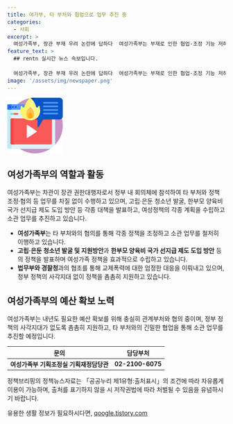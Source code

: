 ```yaml
---
title: 여가부, 타 부처와 협업으로 업무 추진 중
categories:
  - 사회
excerpt: >
  여성가족부, 장관 부재 우려 논란에 답하다  여성가족부는 부재로 인한 협업·조정 기능 저하 우려에 대해 차관이 장관 권한대행자로 회의체 참석 등으로 업무를 수행한다고 설명했다. 여성가족 정책 수립 노력을 강조하며, 관계부처와의 예산 협상을 강조했다. 여성가족부의 역할 강조와 내년 예산 편성을 위한 노력이 부각된다.
feature_text: >
  ## rentn 실시간 뉴스 속보입니다.

  여성가족부, 장관 부재 우려 논란에 답하다  여성가족부는 부재로 인한 협업·조정 기능 저하 우려에 대해 차관이 장관 권한대행자로 회의체 참석 등으로 업무를 수행한다고 설명했다. 여성가족 정책 수립 노력을 강조하며, 관계부처와의 예산 협상을 강조했다. 여성가족부의 역할 강조와 내년 예산 편성을 위한 노력이 부각된다.
image: '/assets/img/newspaper.png'
---
```


<p><img src="/assets/img/news.png" alt="rentncar 속보" /></p>

<h2>여성가족부의 역할과 활동</h2>

<p data-ke-size="size16">여성가족부는 차관이 장관 권한대행자로서 정부 내 회의체에 참석하여 타 부처와 정책 조정·협의 등 업무를 차질 없이 수행하고 있으며, 고립·은둔 청소년 발굴, 한부모 양육비 국가 선지급 제도 도입 방안 등 각종 대책을 발표하고, 여성정책의 각종 계획을 수립하고 소관 업무를 추진하고 있습니다.</p>

<ul>
<li><b>여성가족부</b>는 타 부처와의 협의를 통해 각종 정책을 조정하고 소관 업무를 철저히 이행하고 있습니다.</li>
<li><b>고립·은둔 청소년 발굴 및 지원방안</b>과 <b>한부모 양육비 국가 선지급 제도 도입 방안</b> 등의 정책을 발표하며 여성가족 정책을 효과적으로 수립하고 있습니다.</li>
<li><b>법무부와 경찰청</b>과의 협조를 통해 교제폭력에 대한 엄정한 대응을 이뤄내고 있으며, 정부 정책의 사각지대 없이 정책을 촘촘히 지원하고 있습니다.</li>
</ul>

<h2>여성가족부의 예산 확보 노력</h2>

<p data-ke-size="size16">여성가족부는 내년도 필요한 예산 확보를 위해 충실히 관계부처와 협의 중이며, 정부 정책의 사각지대가 없도록 촘촘히 지원하고, 타 부처와의 긴밀한 협업을 통해 소관 업무를 추진할 예정입니다.</p>

<table>
<thead>
<tr>
<th scope="col" style="text-align: center; height: 17px;"><b>문의</b></th>
<th scope="col" style="text-align: center; height: 17px;"><b>담당부처</b></th>
</tr>
</thead>
<tbody>
<tr>
<td style="text-align: center; height: 17px;"><b>여성가족부 기획조정실 기획재정담당관</b></td>
<td style="text-align: center; height: 17px;"><b>02-2100-6075</b></td>
</tr>
</tbody>
</table>

<p data-ke-size="size16">정책브리핑의 정책뉴스자료는 「공공누리 제1유형:출처표시」의 조건에 따라 자유롭게 이용이 가능하며, 출처를 표기하지 않을 시 저작권법에 따라 처벌될 수 있음을 유념하시기 바랍니다.</p>

<p data-ke-size="size16"></p>
유용한 생활 정보가 필요하시다면, <a href="https://qoogle.tistory.com" rel="dofollow">qoogle.tistory.com</a>


